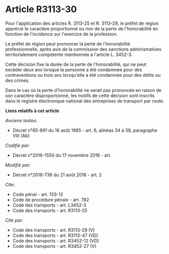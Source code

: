 # Article R3113-30

Pour l'application des articles R. 3113-25 et R. 3113-29, le préfet de région apprécie le caractère proportionné ou non de la
perte de l'honorabilité en fonction de l'incidence sur l'exercice de la profession.

Le préfet de région peut prononcer la perte de l'honorabilité professionnelle, après avis de la commission des sanctions
administratives territorialement compétente mentionnée à l'article L. 3452-3.

Cette décision fixe la durée de la perte de l'honorabilité, qui ne peut excéder deux ans lorsque la personne a été condamnée
pour des contraventions ou trois ans lorsqu'elle a été condamnée pour des délits ou des crimes.

Dans le cas où la perte d'honorabilité ne serait pas prononcée en raison de son caractère disproportionné, les motifs de
cette décision sont inscrits dans le registre électronique national des entreprises de transport par route.

**Liens relatifs à cet article**

_Anciens textes_:

  - Décret n°85-891 du 16 août 1985 - art. 6, alinéas 34 à 38, paragraphe VIII  (Ab)

_Codifié par_:

  - Décret n°2016-1550 du 17 novembre 2016 - art.

_Modifié par_:

  - Décret n°2018-736 du 21 août 2018 - art. 2

_Cite_:

  - Code pénal - art. 133-12
  - Code de procédure pénale - art. 782
  - Code des transports - art. L3452-3
  - Code des transports - art. R3113-25

_Cité par_:

  - Code des transports - art. R3113-29 (V)
  - Code des transports - art. R3113-47 (VD)
  - Code des transports - art. R3452-12 (VD)
  - Code des transports - art. R3452-27 (V)
